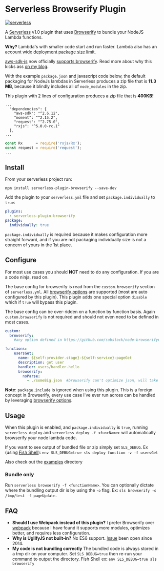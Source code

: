 # Serverless Browserify Plugin

[![serverless](http://public.serverless.com/badges/v3.svg)](http://www.serverless.com)

A [Serverless](https://serverless.com) v1.0 plugin that uses [Browserify](https://github.com/substack/node-browserify) to bundle your NodeJS Lambda functions.

**Why?** Lambda's with smaller code start and run faster.  Lambda also has an account wide [deployment package size limit](http://docs.aws.amazon.com/lambda/latest/dg/limits.html).  

[aws-sdk-js](https://github.com/aws/aws-sdk-js) now officially [supports browserify](https://github.com/aws/aws-sdk-js/issues/696).  Read more about why this kicks ass [on my blog](https://rynop.wordpress.com/2016/11/01/aws-sdk-for-javascript-now-fully-componentized/).

With the example `package.json` and javascript code below, the default packaging for NodeJs lambdas in Serverless produces a zip file that is **11.3 MB**, because it blindly includes all of `node_modules` in the zip.

This plugin with 2 lines of configuration produces a zip file that is **400KB!**

```
...
  "dependencies": {
    "aws-sdk": "^2.6.12",
    "moment": "^2.15.2",
    "request": "^2.75.0",
    "rxjs": "^5.0.0-rc.1"
  },
...
```  

```javascript
const Rx      = require('rxjs/Rx');
const request = require('request');
...
```

## Install

From your serverless project run:
```
npm install serverless-plugin-browserify --save-dev
```

Add the plugin to your `serverless.yml` file and set `package.individually` to `true`:

```yaml
plugins:
  - serverless-plugin-browserify
package:
  individually: true
```

`package.individually` is required because it makes configuration more straight forward, and if you are not packaging individually size is not a concern of yours in the 1st place.

## Configure

For most use cases you should **NOT** need to do any configuration.  If you are a code ninja, read on.

The base config for browserify is read from the `custom.browserify` section of `serverless.yml`.  All [browserify options](https://github.com/substack/node-browserify#browserifyfiles--opts) are supported (most are auto configured by this plugin).  This plugin adds one special option `disable` which if `true` will bypass this plugin.

The base config can be over-ridden on a function by function basis.  Again `custom.browserify` is not required and should not even need to be defined in most cases.

```yaml
custom:
  browserify:
    #any option defined in https://github.com/substack/node-browserify#browserifyfiles--opts

functions:
    usersGet:
      name: ${self:provider.stage}-${self:service}-pageGet
      description: get user
      handler: users/handler.hello      
      browserify:
        noParse:
          - ./someBig.json  #browserify can't optimize json, will take long time to parse for nothing      
```

**Note:** `package.include` is ignored when using this plugin.  This is a foreign concept in Browserify, every use case I've ever run across can be handled by leveraging [browserify options](https://github.com/substack/node-browserify#browserifyfiles--opts). 

## Usage

When this plugin is enabled, and `package.individually` is `true`, running `serverless deploy` and `serverless deploy -f <funcName>` will automatically browserify your node lambda code.

If you want to see output of bundled file or zip simply set `SLS_DEBUG`.  Ex (using [Fish Shell](https://fishshell.com)): `env SLS_DEBUG=true sls deploy function -v -f usersGet`

Also check out the [examples](./examples) directory

### Bundle only

Run `serverless browserify -f <functionName>`.  You can optionally dictate where the bundling output dir is by using the `-o` flag. Ex: `sls browserify -o /tmp/test -f pageUpdate`.

## FAQ

- **Should I use Webpack instead of this plugin?** I prefer Browserify over [webpack](https://webpack.github.io/) because I have found it supports more modules, optimizes better, and requires less configuration.
- **Why is UglifyJS not built-in?** No ES6 support.  [Issue](https://github.com/mishoo/UglifyJS2/issues/448) been open since 2014.
- **My code is not bundling correctly** The bundled code is always stored in a tmp dir on your computer.  Set `SLS_DEBUG=true` then re-run your command to output the directory.  Fish Shell ex: `env SLS_DEBUG=true sls browserify`  
